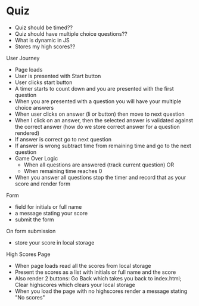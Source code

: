 # Quiz

- Quiz should be timed??
- Quiz should have multiple choice questions??
- What is dynamic in JS
- Stores my high scores??

User Journey

- Page loads
- User is presented with Start button
- User clicks start button
- A timer starts to count down and you are presented with the first question
- When you are presented with a question you will have your multiple choice answers
- When user clicks on answer (li or button) then move to next question
- When I click on an answer, then the selected answer is validated against the correct answer (how do we store correct answer for a question rendered)
- If answer is correct go to next question
- If answer is wrong subtract time from remaining time and go to the next question
- Game Over Logic
  - When all questions are answered (track current question)
    OR
  - When remaining time reaches 0
- When you answer all questions stop the timer and record that as your score and render form

Form

- field for initials or full name
- a message stating your score
- submit the form

On form submission

- store your score in local storage

High Scores Page

- When page loads read all the scores from local storage
- Present the scores as a list with initials or full name and the score
- Also render 2 buttons: Go Back which takes you back to index.html; Clear highscores which clears your local storage
- When you load the page with no highscores render a message stating "No scores"
